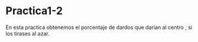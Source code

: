 # Practica1-2
En esta practica obtenemos el porcentaje de dardos que darían al centro , si los tirases al azar.
